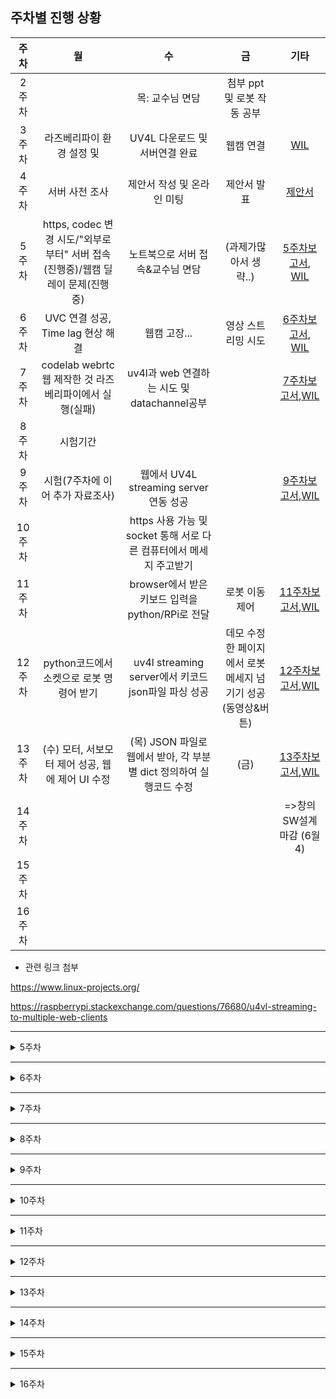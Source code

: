 ## 주차별 진행 상황

|주차|월|수|금|기타|
|:----:|:---:|:---:|:---:|:---:|
|2주차||목: 교수님 면담|첨부 ppt 및 로봇 작동 공부|
|3주차|라즈베리파이 환경 설정 및 |UV4L 다운로드 및 서버연결 완료|웹캠 연결|[WIL](./week_2~3.md)|
|4주차|서버 사전 조사|제안서 작성 및 온라인 미팅|제안서 발표|[제안서](./Report/CapstoneProposal.pdf)|
|5주차|https, codec 변경 시도/"외부로부터" 서버 접속(진행중)/웹캠 딜레이 문제(진행중)	| 노트북으로 서버 접속&교수님 면담|(과제가많아서 생략..)|[5주차보고서](../Report/week5.pdf), [WIL](./week_5.md)|
|6주차|UVC 연결 성공, Time lag 현상 해결|웹캠 고장...|영상 스트리밍 시도|[6주차보고서](../Report/week6.pdf), [WIL](./week_6.md)|
|7주차|codelab webrtc 웹 제작한 것 라즈베리파이에서 실행(실패)|uv4l과 web 연결하는 시도 및 datachannel공부||[7주차보고서](../Report/report_7.pdf),[WIL](./week_7.md)|
|8주차|시험기간
|9주차|시험(7주차에 이어 추가 자료조사)|웹에서 UV4L streaming server 연동 성공||[9주차보고서](../Report/report_9.pdf),[WIL](./week_9.md)|
|10주차||https 사용 가능 및 socket 통해 서로 다른 컴퓨터에서 메세지 주고받기|||
|11주차||browser에서 받은 키보드 입력을 python/RPi로 전달|로봇 이동 제어|[11주차보고서](../Report/report_11.pdf),[WIL](./week_10,11.md)|
|12주차|python코드에서 소켓으로 로봇 명령어 받기|uv4l streaming server에서 키코드 json파일 파싱 성공|데모 수정한 페이지에서 로봇 메세지 넘기기 성공(동영상&버튼)|[12주차보고서](../Report/report_12.pdf),[WIL](./week_12.md)|
|13주차|(수) 모터, 서보모터 제어 성공, 웹에 제어 UI 수정|(목) JSON 파일로 웹에서 받아, 각 부분별 dict 정의하여 실행코드 수정|(금)|[13주차보고서](../Report/report_13.pdf),[WIL](./week_13.md)
|14주차||||=>창의SW설계 마감 (6월 4)
|15주차|
|16주차|



* 관련 링크 첨부

https://www.linux-projects.org/

https://raspberrypi.stackexchange.com/questions/76680/u4vl-streaming-to-multiple-web-clients


----------------------------
<details>
    <summary>5주차</summary>
    
### 5주차

* __월요일 목표__
* -[X] 새로운 공유기 변경
* -[ ] ~~https로 변경-> 보안 강화~~  **-> 해결하지 못함 
* -[ ] 딜레이 문제점 알아보고 원인 찾기
* -[X] 외부 컴퓨터에서 서버 열기 **서버는 열었지만 카메라 detected 하지 못함

* __수요일 목표__
* -[ ] 공유기 랜선으로 연결
* -[ ] 외부컴퓨터에서 서버 열기 (카메라와 함께)


* __수요일 교수님 온라인 미팅 메모__


  딜레이가 발생할만한게 -> ~~카메라밖에 없나?~~ -> 해상도 낮춰서 나아졌어
  
  **교수님 요청사항 : 끊김이 아예 없었으면 좋겠어.....라즈베리파이에서 카메라찍어서보내주는 거니까...**
  
  실험 1)해상도낮춰본다. ~~2) 웹캠을 바꿔본다 3) 라즈베리캠으로 바꿔본다.~~ => 끊김 실험은 천천히 해보자..
  
  wifi 붙여서 보내는 것 받아보는것 / 자누스 서버로 다른 거 이용해보는것 / google 서버 써서 webrtc 받아오는것
  
  역할 분담해서 자누스janus, uv4l, google 받아오는 것 나눠보기
  
  *에러는 잡되 진도 나가기,
  
  
  local 완성 하기, 공유기에서 하는 것 완성하기/ ~~웹캠 싼거 이만원... 사서 (드라이버 지원이 잘되는 지 )~~ / ~~충무관 211호 (혜정이 있을 수 ㅎㅎ 라즈베리파이 캠을 빌려달라 )~~

  
  라즈베리에서 컴퓨터로 janus로 RTSP로 보내줘 자누스가 그걸 받아서 요청한 사람에게 webrtc로 뿌려 => 궁극적으로 더 좋아 (janus는 여러명이 볼 수 있으니까 더 유리)
 
  uvc가 문제 일때 라즈베리파이캠을 사용하는 것도 추후에 고려해보자
  
* __수요일 교수님 미팅 이후 진행상황__
*  -[X] 라즈베리파이를 변경해봄 **->라즈베리파이 변경 후가 훨씬 안정적이였음**
*  -[X] 웹캠 문제 확인 **-> 노트북에 연결해본 결과 웹캠 문제는 아니었던 걸로!**
*  -[ ] 다른 방법 강구... google서버와 janus 사용하는 것도 알아보기 (집에가서 알아보자! 월요일까지!!)

 🤔 
 
 time delay, lag 원인 추측 : 라즈베리파이 웹캠에서 영상 얻어올 때 이미지 캡쳐하면서 오는 과정, 이때 모든 이미지가 저장되어 시간이 지나면 메모리가 커져서 멈춤현상 발생하는 듯...!
   
 time delay, lag 해결 방안 : 실시간 스트리밍만 할 것이므로 이미지 저장과정이 필요없을 것 같아 이 코드를 찾고 수정해보면 좋을 것 같음.
 
 다른 컴퓨터에서 서버 열때 카메라 못불러오는 이유 추측 : 라즈베리파이에 직접 연결되서 그렇지 않을까..? 서버에 연결되야해..? 그래야 다른 컴퓨터에서도 캠 영상 불러와지지 않을까?

</details>

-----------

<details markdown="1">
<summary>6주차</summary>


* __공지 사항__ : 

    driver raspicam 쓰지 않기!! (쓰면 해놓은거 헷갈림 우리 확신의 UVC이고, 지정 잘해줬으니까 이대로 진행 시킵시다) **driver-uvc!!**
    
    실행 종료에서도 `sudo service uv4l_uvc restart` 이런식으로 작성 raspicam은 그냥 없는 거라고 생각하기 => 함부로 바꾸면 헷갈려짐.. 주의...부탁드립니다 uvc로 다 열려요!


* __월요일 목표__

* -[X] Time delay, lag 현상 해결 
* -[X] 외부에서 UV4L 화면 열었을 때 실시간 영상 실행
* -[ ] Remote/local 캠 둘다 켜보기 => chrome에는 보안이 세서 https로 지정을 해줘야하고 firefox에서는 실행 가능으로 예상
* -[ ] http=>https로 변경 => 미희 시도 중 .. => 또 실패 !(chrome브라우저를 이용하려면 아무래도 이 과정이 필요한 듯 한데 자꾸 안되네.. )


* __월요일 진행상황__

       교수님 요청 사항 : 1) --verbosity 에러 상황 보고 2) firefox로 웹 한번 켜보기

       😄😄😄😄😄=> 계속 해결 못하던 것 해결했다~~ 
       
       컴퓨터 두세대 접속.. 했으면 좋았을 텐데, 여러 대 접속이 안되는 듯하다.
       (Sorry, the device is either busy streaming to another peer or previous shutdown has not been completed yet)
       이라는 오류가 뜬다... => 우리는 Jauns 로 시도를 해봐야할 것 같다!
       
       https://www.linux-projects.org/uv4l/tutorials/custom-webapp-with-face-detection/ 이게 html해서 사용자 custom하는 튜토리얼로 추정


    **교수님 요청사항**
    
    1) uv4l에 두세개로 동시요청해보아 딜레이 얼마나 느려지는 지 확인해보자 **=> 확인 결과, 여러대 접속이 불가능했음**    _=>Janus 서버 알아봐야함_

    2) webrtc로 컴퓨터에서는 영상을 받고, 컴퓨터에서는 반대로 로봇한테 전후좌우 이동하고 팔 제어 명령 주는 것도 data channel로 해서 해보자. 
        
        =>data channel 공부 해보자!
        
        (=> 일단 janus 연결이 우선일 것 같다!)
        




* __화요일 목표__

세정 ps: 혜이니 컴퓨터로 firefox 브라우저 깔아서 서버 열고 서버 안에 두번째 체크 박스 중에 camera 체크하고 call 한번 불러줘주세영...
(chrome에서 열면 https가 필요하고, firefox에서 열면 굳이 안해줘도 될것같아..)
remote 캠이랑 local 캠이랑 동시에 실행 가능할 것 같은데 firefox 깔다가 용량이 없어서 못깔렸어...ㅜㅜ

+ 교수님께서 같은 컴에서 uv4l 같은 웹페이지 두개 열어도 안되냐고 물어보셨는데 이것도 한번 해줬으면 좋겟어!



* __화요일 진행상황__

1. 혹시 모를 보안 문제에 대비해 라즈베리파이 계정 비밀번호 변경 (pi / deeply)  
~~2. default 환경으로 라즈베리파이의 시간을 동기화 해놓았지만 연결된 공유기는 외부로의 인터넷 연결이 불가하므로 외부 인터넷 이용할 시에는 반드시 직접 동기화할 것.~~  
3. [웹캠 고장](https://github.com/LEEHYEIN-098/21-1_Capstone_deeply/blob/main/WIL/week_6.md#%EC%86%8D%EB%B3%B4%EC%9B%B9%EC%BA%A0-%EA%B3%A0%EC%9E%A5)


* __~~수~~금요일 목표__

*  -[ ] ~~Janus gateway 지정해주고 다중 스트리밍 구축하기 (딜레이도 확인하기)~~  
*  -[ ] 영상 스트리밍 잡기  

* __~~수~~금요일 진행상황__  
  
1. https는 왜 안되나  
2. 인코딩 변경 시도  
3. webrtc라서 안 되는거 아닐까? mmfpeg으로 영상 스트리밍 시도 - 시간 부족..  
  
영상 스트리밍 안 되는 건 카메라(로지텍 웹캠) 문제로 예상  


</details>


---
<details markdown="1">
<summary>7주차</summary>

* __월요일 목표__
* -[ ] 컴퓨터에서 webRTC datachannel로 로봇에 명령어 보내기(양방향 통신 시도)'

=> 로봇을 조종해서 움직이면 카메라로 실시간 화면 보여지는 것 보자 ! 



</details>

---

<details markdown="1">
<summary>8주차</summary>

시험기간.


</details>

---

<details markdown="1">
<summary>9주차</summary>

* __교수님께 data channel 도움 요청__

       웹 브라우저에서 datachannel 하는 것부터 해보자,
       아래 첨부해주신거 데모 버전 실행해보고 소스 코드 구해서 이해한 다음 웹프로그래밍 해서 라즈베리 파이가 잘 받도록 해보자
     
     
 교수님께서 주신 참고 자료
 
 https://developers.google.com/web/updates/2013/02/WebRTC-RTCDataChannel-demo-API-changes-and-Chrome-talks-to-Firefox
 
 참고자료 작성하신 분 깃허브 주소
 
 https://github.com/samdutton/simpl/blob/gh-pages/rtcdatachannel/js/main.js
       
       
* __월요일 목표__
* -[X] datachannel Control 하는 참고 자료 더 찾아보기
* -[ ] UV4L 영상 웹에서 연결하는 방법 알아보기

찾은 참고 자료 블로그 링크

https://webrtchacks.com/aiy-vision-kit-uv4l-web-server/

https://m.blog.naver.com/PostView.nhn?blogId=codingspecialist&logNo=221178140657&categoryNo=30&proxyReferer=https:%2F%2Fblog.naver.com%2FPostView.nhn%3FblogId%3Dcodingspecialist%26logNo%3D221178140657%26categoryNo%3D30%26parentCategoryNo%3D0%26viewDate%3D%26currentPage%3D3%26postListTopCurrentPage%3D1%26from%3DpostList%26userTopListOpen%3Dtrue%26userTopListCount%3D10%26userTopListManageOpen%3Dfalse%26userTopListCurrentPage%3D3

https://www.tutorialspoint.com/webrtc/index.htm

https://www.instructables.com/WebRTC-Creeper-Drone-Browser-Controlled-RC-Car/

https://github.com/vace117/CreeperAndroid

http://naver.me/IMQP1TYC

    UV4L 카메라 연결 안되는 부분 html에서 video src="http://raspiberrypi:9090/webrtc/stream" 이렇게 태그를 달면 되지 않을까? 라고 생각

* __수요일 목표__
* -[X] UV4L streaming server와 웹 연결 시킴
* -[ ] datachannel 기능 구현하기

UV4L 카메라 영상과 웹을 연동하는 건 uv4l-uvc.config 파일에서 가능했다

참조 : https://www.linux-projects.org/uv4l/tutorials/custom-webapp-with-face-detection/

* __금요일 목표__




</details>

---

<details markdown="1">
<summary>10주차</summary>

* __10주차 목표
*  -[ ] WebRTC datachannel로 명령어 보내기
*  -[ ] 받은 명령어로 로봇 제어하기



</details>

---

<details markdown="1">
<summary>11주차</summary>

* __11주차 목표
*  -[X] 로봇과 웹을 WebRTC로 연결해 메세지 전달
*  -[X] webrtc를 통해 로봇 이동 제어


</details>

---

<details markdown="1">
<summary>12주차</summary>

* __12주차 목표
*  -[X] custom web app에 영상 스트리밍 기능 추가
*  -[ ] custom web app 디자인 개선
*  -[X] 카메라 모터 제어
*  -[X] datachannel, socket 통신 끝

</details>

---

<details markdown="1">
<summary>13주차</summary>

* __13주차 목표__
* -[X] demo 페이지에 모터 제어 버튼 완성하기
* -[X] front UI 개선 => 깔끔하게 꾸미자
* -[X] arm 제어기능 추가하기
* -[ ] face detection => object detection으로 변경해보기
* -[ ] camera tracking 더 찾아보기



* 혜인이 교수님 전화 상담 내용 
* 
                `` WEBRTC의 실시간성 강조-> 딜레이가 아주 적다.

                    5G를 VR/AR에 쓴느 이유-> 딜레이가 아주 적다는 장점 이용(이동통신 사용시, 데이터의 오고감으로 오래걸림, BUT WEBRTC, 5G 통신의 경우, 빠르게 가능)

                    KEYWORD : METABUS에 적용 가능한 실시간 스트리밍 로봇! => 진짜 로봇에 들어간 느낌이 들며 실시간 체험 가능

                교수님 요청사항: 사이트 UI/UX 잘 만들어서 팔을 잘 움직일 수 있도록(로봇 다루기 편하게)//
                            웹에서 스크롤이 가능한가? 보기 좋고 어렵지 않게!
                            OPENCV까지는 마감일자 부족하니, 팔과 카메라로 마무리

             추가 요청)
             아맞다 그리고 교수님이 uv4l 사이트에서 데이터채널로 로봇 제어한거 과정 자세하게 피피티 만들어서 보내달라고 하시네
             내일 가서 동영상도 찍고 해서 만들어야겟다
         
         
     ``
     
     
     
     
*  SHARIF 카톡 내용
 ``IMU 센서 VR제어할 때 유용,,=> 메타버스 강조할거면 VR??? (시간 없으니 생각해보자)``


(창의경진대회까지 13,14주 남았다..!! ㅍㅇㅌㅍㅇㅌ♥)

* __수요일 목표__
* [X] 웹에서 keycode 입력시 data 넘기기
* [X] 웹에서 버튼 클릭시, data 넘기기
* [X] SERVO 모터를 이용하여 팔제어하기 💙💙💙💙=> 어려운거 빨리끝냈다~~~ 
* [X] 키코드랑 버튼 예쁘게 만들었지롱 &#128047; 😍
 
 
 
* __목요일 목표__
* [X] ARM파트 추가한 웹에서 CONNECT 안되던 문제 => 해결(단순 변수 정의 문제였음)
* [X] 웹에서 ROBOT ARM (=>input range기능사용)으로 데이터 넘겨서, 로봇 제어
* [X] 웹 ROBOT ARM 파트 추가
* [X] python 실행코드에서 데이터 무한루프안에 돌아(통신이 끊기지 않게)하는 부분 추가
* [X] JSON 파일로 로봇 컨트롤(dict 정의)
* [X] 로봇 모션 유연하게 바꾸기 => time.sleep(0.05)?




* _&#128047; 내가 하고자 하는 목표(집에서)_
* [X] 금요일 발표 PPT용 만들기
* [X] 교수님께 보내드릴, UV4L Streaming server로 데이터 채널 연결시키는 부분 보고서용 PPT 제작
* [X] 웹에 SERVO 7, 8 (카메라 서보모터) 제어할 웹 스크립트 제작(SERVO8의 경우는 range 40-120이다.)
* [ ] 웹 CSS 수정 (비디오와 키들 포지셔닝 먼저 => 색도 바꾸고 화면 예쁘게 예쁘게...)
* [X] 웹의 signalling.js => onDataChannelMsg 부분 config 오류 뜨는 거 수정하기
* [X] ROBOT ARM 40~80으로 range 수정
* [X] 웹에서 input range 부분 데이터 넘기는거, 스크롤 멈출때 넘겨지지말고 계속 움직이면서 바로바로 넘길 수 있는 event JS에서 더 알아보기.
* [ ] 파이썬 실행함수 멈추지 않게 설계하는 방법 알아보기 => &#128047; 나의 생각에 socket.통신 부분에서 키 엇나가면 종료되는 걸로 예상...
* [ ] 각도까지 계산해서 연동시키는거...불가능할까... 시간이 없겠지...?... 일단 내 목록에 넣어둠.....




* __금요일 목표__
* [ ] 집게 집는 한 동작 모션만들기
* [ ] 파이썬 실행파일 로봇 코드랑 붙여보기 ▶️ 안되면 유사하게 import식으로 파일간 구분지어 폴더 제작?
* [ ] 파이썬 실행 파일 안멈추는 방법 알아보기





</details>

---

<details markdown="1">
<summary>14주차</summary>




</details>

---

<details markdown="1">
<summary>15주차</summary>




</details>

---

<details markdown="1">
<summary>16주차</summary>




</details>
